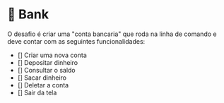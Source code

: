 # 🏦 Bank

O desafio é criar uma "conta bancaria" que roda na linha de comando e deve contar com as seguintes funcionalidades:

- [] Criar uma nova conta
- [] Depositar dinheiro
- [] Consultar o saldo
- [] Sacar dinheiro
- [] Deletar a conta
- [] Sair da tela
